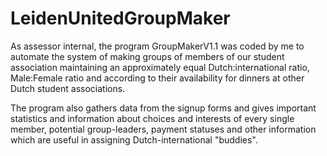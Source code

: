 # LeidenUnitedGroupMaker
As assessor internal, the program GroupMakerV1.1 was coded by me to automate the system of making groups of members of our student association maintaining an approximately equal Dutch:international ratio, Male:Female ratio and according to their availability for dinners at other Dutch student associations. 

The program also gathers data from the signup forms and gives important statistics and information about choices and interests of every single member, potential group-leaders, payment statuses and other information which are useful in assigning Dutch-international "buddies". 
